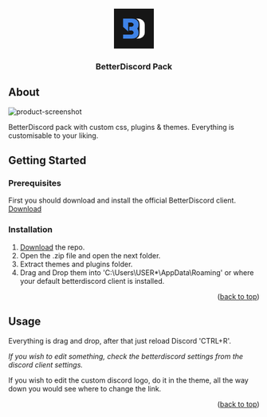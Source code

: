 <div id="top"></div>

<!-- PROJECT LOGO -->
<br />
<div align="center">
  <a href="https://github.com/Lund1337/betterdiscord">
    <img src="pre/bd_logo.jpg" alt="Logo" width="80" height="80">
  </a>

  <h3 align="center">BetterDiscord Pack</h3>
</div>

<!-- ABOUT THE PROJECT -->
## About

![product-screenshot](https://i.imgur.com/kRvAhLT.png)

BetterDiscord pack with custom css, plugins & themes. Everything is customisable to your liking.

<!-- GETTING STARTED -->
## Getting Started
### Prerequisites

First you should download and install the official BetterDiscord client. [Download](https://betterdiscord.app/)

### Installation

1. [Download](https://github.com/Lund1337/betterdiscord/archive/refs/heads/main.zip) the repo.
2. Open the .zip file and open the next folder.
3. Extract themes and plugins folder.
4. Drag and Drop them into 'C:\Users\USER*\AppData\Roaming' or where your default betterdiscord client is installed.

<p align="right">(<a href="#top">back to top</a>)</p>



<!-- USAGE EXAMPLES -->
## Usage

Everything is drag and drop, after that just reload Discord 'CTRL+R'.

_If you wish to edit something, check the betterdiscord settings from the discord client settings._

If you wish to edit the custom discord logo, do it in the theme, all the way down you would see where to change the link.

<p align="right">(<a href="#top">back to top</a>)</p>
